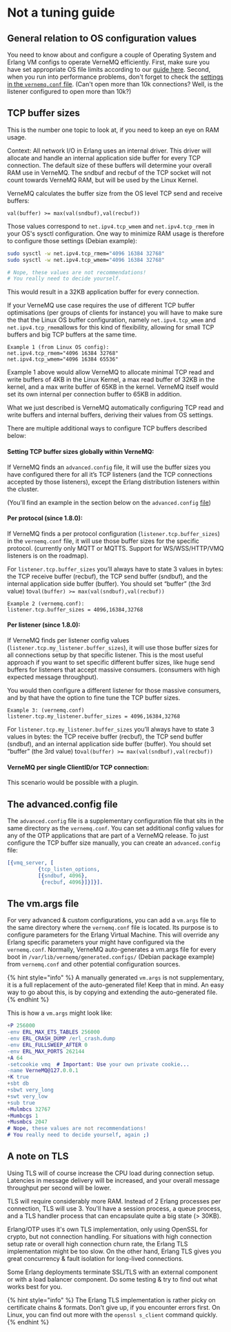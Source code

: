 # Not a tuning guide

## General relation to OS configuration values

You need to know about and configure a couple of Operating System and Erlang VM configs to operate VerneMQ efficiently. First, make sure you have set appropriate OS file limits according to our [guide here](change-open-file-limits.md). Second, when you run into performance problems, don't forget to check the [settings in the `vernemq.conf` file](../configuration/introduction.md). \(Can't open more than 10k connections? Well, is the listener configured to open more than 10k?\)

## TCP buffer sizes

This is the number one topic to look at, if you need to keep an eye on RAM usage.

Context: All network I/O in Erlang uses an internal driver. This driver will allocate and handle an internal application side buffer for every TCP connection. The default size of these buffers will determine your overall RAM use in VerneMQ. The sndbuf and recbuf of the TCP socket will not count towards VerneMQ RAM, but will be used by the Linux Kernel.

VerneMQ calculates the buffer size from the OS level TCP send and receive buffers:

`val(buffer) >= max(val(sndbuf),val(recbuf))`

Those values correspond to `net.ipv4.tcp_wmem` and `net.ipv4.tcp_rmem` in your OS's sysctl configuration. One way to minimize RAM usage is therefore to configure those settings \(Debian example\):

```bash
sudo sysctl -w net.ipv4.tcp_rmem="4096 16384 32768"
sudo sysctl -w net.ipv4.tcp_wmem="4096 16384 32768"

# Nope, these values are not recommendations!
# You really need to decide yourself.
```

This would result in a 32KB application buffer for every connection. 	

If your VerneMQ use case requires the use of different TCP buffer optimisations \(per groups of clients for instance\) you will have to make sure the that the Linux OS buffer configuration, namely `net.ipv4.tcp_wmem` and `net.ipv4.tcp_rmem`allows for this kind of flexibility, allowing for small TCP buffers and big TCP buffers at the same time.

```text
Example 1 (from Linux OS config):
net.ipv4.tcp_rmem="4096 16384 32768"
net.ipv4.tcp_wmem="4096 16384 65536"
```

Example 1 above would allow VerneMQ to allocate minimal TCP read and write buffers of 4KB in the Linux Kernel, a max read buffer of 32KB in the kernel, and a max write buffer of 65KB in the kernel. VerneMQ itself would set its own internal per connection buffer to 65KB in addition.

 What we just described is VerneMQ automatically configuring TCP read and write buffers and internal buffers, deriving their values from OS settings.

There are multiple additional ways to configure TCP buffers described below:

#### Setting TCP buffer sizes globally within VerneMQ:

If VerneMQ finds an `advanced.config` file, it will use the buffer sizes you have configured there for all it’s TCP listeners \(and the TCP connections accepted by those listeners\), except the Erlang distribution listeners within the cluster.

\(You'll find an example in the section below on the `advanced.config` [file](https://docs.vernemq.com/misc/not-a-tuning-guide#the-advanced-config-file)\)

#### Per protocol \(since 1.8.0\):

If VerneMQ finds a per protocol configuration \(`listener.tcp.buffer_sizes`\) in the `vernemq.conf` file, it will use those buffer sizes for the specific protocol. \(currently only MQTT or MQTTS. Support for WS/WSS/HTTP/VMQ listeners is on the roadmap\).

For `listener.tcp.buffer_sizes` you’ll always have to state 3 values in bytes: the TCP receive buffer \(recbuf\), the TCP send buffer \(sndbuf\), and the internal application side buffer \(buffer\). You should set “buffer” \(the 3rd value\) to`val(buffer) >= max(val(sndbuf),val(recbuf))`

```text
Example 2 (vernemq.conf):
listener.tcp.buffer_sizes = 4096,16384,32768
```

#### Per listener \(since 1.8.0\):

 If VerneMQ finds per listener config values \(`listener.tcp.my_listener.buffer_sizes`\), it will use those buffer sizes for all connections setup by that specific listener. This is the most useful approach if you want to set specific different buffer sizes, like huge send buffers for listeners that accept massive consumers. \(consumers with high expected message throughput\).

You would then configure a different listener for those massive consumers, and by that have the option to fine tune the TCP buffer sizes.

```text
Example 3: (vernemq.conf)
listener.tcp.my_listener.buffer_sizes = 4096,16384,32768
```

For `listener.tcp.my_listener.buffer_sizes` you’ll always have to state 3 values in bytes: the TCP receive buffer \(recbuf\), the TCP send buffer \(sndbuf\), and an internal application side buffer \(buffer\). You should set “buffer” \(the 3rd value\) to`val(buffer) >= max(val(sndbuf),val(recbuf))`

#### VerneMQ per single ClientID/or TCP connection:

This scenario would be possible with a plugin. 

## The advanced.config file

The `advanced.config` file is a supplementary configuration file that sits in the same directory as the `vernemq.conf`. You can set additional config values for any of the OTP applications that are part of a VerneMQ release. To just configure the TCP buffer size manually, you can create an `advanced.config` file:

```erlang
[{vmq_server, [
          {tcp_listen_options,
          [{sndbuf, 4096},
           {recbuf, 4096}]}]}].
```

## The vm.args file

For very advanced & custom configurations, you can add a `vm.args` file to the same directory where the `vernemq.conf` file is located. Its purpose is to configure parameters for the Erlang Virtual Machine. This will override any Erlang specific parameters your might have configured via the `vernemq.conf`. Normally, VerneMQ auto-generates a vm.args file for every boot in `/var/lib/vernemq/generated.configs/` \(Debian package example\) from `vernemq.conf` and other potential configuration sources.

{% hint style="info" %}
A manually generated `vm.args` is not supplementary, it is a full replacement of the auto-generated file! Keep that in mind. An easy way to go about this, is by copying and extending the auto-generated file.
{% endhint %}

This is how a `vm.args` might look like:

```erlang
+P 256000
-env ERL_MAX_ETS_TABLES 256000
-env ERL_CRASH_DUMP /erl_crash.dump
-env ERL_FULLSWEEP_AFTER 0
-env ERL_MAX_PORTS 262144
+A 64
-setcookie vmq  # Important: Use your own private cookie... 
-name VerneMQ@127.0.0.1
+K true
+sbt db
+sbwt very_long
+swt very_low
+sub true
+Mulmbcs 32767
+Mumbcgs 1
+Musmbcs 2047
# Nope, these values are not recommendations!
# You really need to decide yourself, again ;)
```

## A note on TLS

Using TLS will of course increase the CPU load during connection setup. Latencies in message delivery will be increased, and your overall message throughput per second will be lower.

TLS will require considerably more RAM. Instead of 2 Erlang processes per connection, TLS will use 3. You'll have a session process, a queue process, and a TLS handler process that can encapsulate quite a big state \(&gt; 30KB\).

Erlang/OTP uses it's own TLS implementation, only using OpenSSL for crypto, but not connection handling. For situations with high connection setup rate or overall high connection churn rate, the Erlang TLS implementation might be too slow. On the other hand, Erlang TLS gives you great concurrency & fault isolation for long-lived connections.

Some Erlang deployments terminate SSL/TLS with an external component or with a load balancer component. Do some testing & try to find out what works best for you.

{% hint style="info" %}
The Erlang TLS implementation is rather picky on certificate chains & formats. Don't give up, if you encounter errors first. On Linux, you can find out more with the `openssl s_client` command quickly.
{% endhint %}

